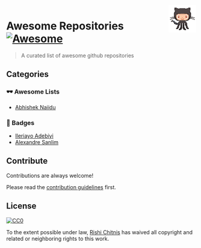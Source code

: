 <img src="monodance.gif" align="right" width="73" />

# Awesome Repositories [![Awesome](https://cdn.rawgit.com/sindresorhus/awesome/d7305f38d29fed78fa85652e3a63e154dd8e8829/media/badge.svg)](https://github.com/sindresorhus/awesome#repositories)
> A curated list of awesome github repositories

## Categories

### 🕶 Awesome Lists

- [Abhishek Naiidu](https://github.com/abhisheknaiidu/awesome-github-profile-readme)


### 📛 Badges

- [Ileriayo Adebiyi](https://github.com/Ileriayo/markdown-badges)
- [Alexandre Sanlim](https://github.com/alexandresanlim/Badges4-README.md-Profile)

## Contribute 

Contributions are always welcome!

Please read the [contribution guidelines](CONTRIBUTING.md) first.

## License

[![CC0](https://licensebuttons.net/p/zero/1.0/88x31.png)](https://creativecommons.org/publicdomain/zero/1.0/)

To the extent possible under law, [Rishi Chitnis](https://rishichitnis007@gmail.com) has waived all copyright and related or neighboring rights to this work.
